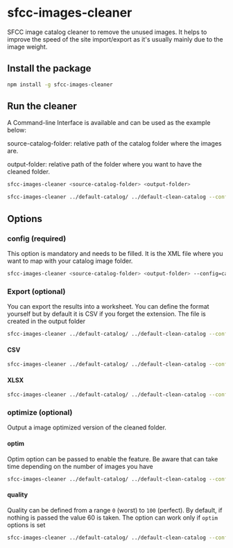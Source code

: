 # sfcc-images-cleaner
SFCC image catalog cleaner to remove the unused images.
It helps to improve the speed of the site import/export as it's usually mainly due to the image weight.


## Install the package
```bash
npm install -g sfcc-images-cleaner
```

## Run the cleaner
A Command-line Interface is available and can be used as the example below:

source-catalog-folder: relative path of the catalog folder where the images are.

output-folder: relative path of the folder where you want to have the cleaned folder.

```bash
sfcc-images-cleaner <source-catalog-folder> <output-folder>
```

```bash
sfcc-images-cleaner ../default-catalog/ ../default-clean-catalog --config=catalog.xml
```


## Options
### config (required)
This option is mandatory and needs to be filled. It is the XML file where you want to map with your catalog image folder.

```bash
sfcc-images-cleaner <source-catalog-folder> <output-folder> --config=catalog.xml
```

### Export (optional)

You can export the results into a worksheet. You can define the format yourself but by default it is CSV if you forget the extension.
The file is created in the output folder


```bash
sfcc-images-cleaner ../default-catalog/ ../default-clean-catalog --config=catalog.xml --export=myFile
```

#### CSV
```bash
sfcc-images-cleaner ../default-catalog/ ../default-clean-catalog --config=catalog.xml --export=myFile.csv
```

#### XLSX
```bash
sfcc-images-cleaner ../default-catalog/ ../default-clean-catalog --config=catalog.xml --export=myFile.xlsx
```

### optimize (optional)
Output a image optimized version of the cleaned folder.

#### optim
Optim option can be passed to enable the feature. Be aware that can take time depending on the number of images you have

```bash
sfcc-images-cleaner ../default-catalog/ ../default-clean-catalog --config=catalog.xml --optim
```

#### quality
Quality can be defined from a range `0` (worst) to `100` (perfect). 
By default, if nothing is passed the value 60 is taken. The option can work only if `optim` options is set

```bash
sfcc-images-cleaner ../default-catalog/ ../default-clean-catalog --config=catalog.xml --optim --quality=80
```
